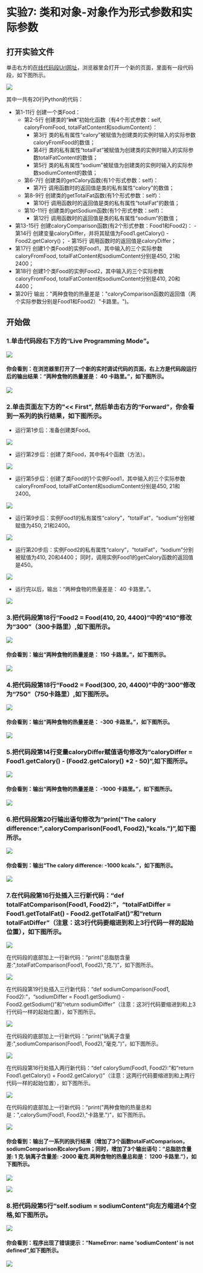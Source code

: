 # 实验7: 类和对象-对象作为形式参数和实际参数

## 打开实验文件

单击右方的[在线代码段Url网址](http://pythontutor.com/visualize.html#code=class%20Food%3A%0A%20%20%20%20def%20__init__%28self,%20caloryFromFood,%20totalFatContent,%20sodiumContent%29%3A%0A%20%20%20%20%20%20%20%20self.calory%20%3D%20caloryFromFood%0A%20%20%20%20%20%20%20%20self.totalFat%20%3D%20totalFatContent%0A%20%20%20%20%20%20%20%20self.sodium%20%3D%20sodiumContent%0A%20%20%20%20def%20getCalory%28self%29%3A%0A%20%20%20%20%20%20%20%20return%20self.calory%0A%20%20%20%20def%20getTotalFat%28self%29%3A%0A%20%20%20%20%20%20%20%20return%20self.totalFat%0A%20%20%20%20def%20getSodium%28self%29%3A%0A%20%20%20%20%20%20%20%20return%20self.sodium%0A%0Adef%20caloryComparison%28Food1,%20Food2%29%3A%0A%20%20%20%20caloryDiffer%20%3D%20Food1.getCalory%28%29%20-%20Food2.getCalory%28%29%0A%20%20%20%20return%20caloryDiffer%0A%0AFood1%20%3D%20Food%28450,%2021,%202400%29%0AFood2%20%3D%20Food%28410,%2020,%204400%29%0A%0Aprint%28%22%E4%B8%A4%E7%A7%8D%E9%A3%9F%E7%89%A9%E7%9A%84%E7%83%AD%E9%87%8F%E5%B7%AE%E6%98%AF%EF%BC%9A%22,caloryComparison%28Food1,%20Food2%29,%22%E5%8D%A1%E8%B7%AF%E9%87%8C%E3%80%82%22%29&cumulative=false&heapPrimitives=nevernest&mode=edit&origin=opt-frontend.js&py=3&rawInputLstJSON=%5B%5D&textReferences=false)，浏览器里会打开一个新的页面，里面有一段代码段，如下图所示。

![](/images/章2-理解面向对象的基本思想/类和对象-对象作为形式参数和实际参数/0.bmp)

其中一共有20行Python的代码：

- 第1-11行 创建一个类Food：
	- 第2-5行 创建类的“__init__”初始化函数（有4个形式参数：self, caloryFromFood, totalFatContent和sodiumContent）：
		- 第3行 类的私有属性“calory”被赋值为创建类的实例时输入的实际参数caloryFromFood的数值；
		- 第4行 类的私有属性“totalFat”被赋值为创建类的实例时输入的实际参数totalFatContent的数值；
		- 第5行 类的私有属性“sodium”被赋值为创建类的实例时输入的实际参数sodiumContent的数值；
	- 第6-7行 创建类的getCalory函数(有1个形式参数：self)：
		- 第7行 调用函数时的返回值是类的私有属性“calory”的数值；
	- 第8-9行 创建类的getTotalFat函数(有1个形式参数：self)：
		- 第10行 调用函数时的返回值是类的私有属性“totalFat”的数值；
	- 第10-11行 创建类的getSodium函数(有1个形式参数：self)：
		- 第12行 调用函数时的返回值是类的私有属性“sodium”的数值；
- 第13-15行 创建caloryComparison函数(有2个形式参数：Food1和Food2)：
		- 第14行 创建变量caloryDiffer，并将其赋值为Food1.getCalory() - Food2.getCalory()；
		- 第15行 调用函数时的返回值是caloryDiffer；
- 第17行 创建1个类Food的实例Food1，其中输入的三个实际参数caloryFromFood, totalFatContent和sodiumContent分别是450, 21和2400；
- 第18行 创建1个类Food的实例Food2，其中输入的三个实际参数caloryFromFood, totalFatContent和sodiumContent分别是410, 20和4400；
- 第20行 输出："两种食物的热量差是："caloryComparison函数的返回值（两个实际参数分别是Food1和Food2）"卡路里。")。

## 开始做

### 1.单击代码段右下方的“Live Programming Mode”。

![](/images/章2-理解面向对象的基本思想/类和对象-对象作为形式参数和实际参数/1a.bmp)

#### 你会看到：在浏览器里打开了一个新的实时调试代码的页面，右上方是代码段运行后的输出结果：“两种食物的热量差是： 40 卡路里。”，如下图所示。

![](/images/章2-理解面向对象的基本思想/类和对象-对象作为形式参数和实际参数/1b.bmp)

### 2.单击页面左下方的"<< First", 然后单击右方的“Forward”，你会看到一系列的执行结果，如下图所示。

- 运行第1步后：准备创建类Food。

![](/images/章2-理解面向对象的基本思想/类和对象-对象作为形式参数和实际参数/2b1.bmp)

- 运行第2步后：创建了类Food，其中有4个函数（方法）。

![](/images/章2-理解面向对象的基本思想/类和对象-对象作为形式参数和实际参数/2b2.bmp)

- 运行第5步后：创建了类Food的1个实例Food1，其中输入的三个实际参数caloryFromFood, totalFatContent和sodiumContent分别是450, 21和2400。

![](/images/章2-理解面向对象的基本思想/类和对象-对象作为形式参数和实际参数/2b3.bmp)

- 运行第9步后：实例Food1的私有属性“calory”，“totalFat”，“sodium”分别被赋值为450, 21和2400。

![](/images/章2-理解面向对象的基本思想/类和对象-对象作为形式参数和实际参数/2b4.bmp)

- 运行第20步后：实例Food2的私有属性“calory”，“totalFat”，“sodium”分别被赋值为410, 20和4400； 同时，调用实例Food1的getCalory函数的返回值是450。

![](/images/章2-理解面向对象的基本思想/类和对象-对象作为形式参数和实际参数/2b5.bmp)

- 运行完以后，输出：“两种食物的热量差是： 40 卡路里。”。

![](/images/章2-理解面向对象的基本思想/类和对象-对象作为形式参数和实际参数/2b6.bmp)

### 3.把代码段第18行“Food2 = Food(410, 20, 4400)”中的“410”修改为“300”（300卡路里）,如下图所示。

![](/images/章2-理解面向对象的基本思想/类和对象-对象作为形式参数和实际参数/3a.bmp)

#### 你会看到：输出“两种食物的热量差是： 150 卡路里。”，如下图所示。

![](/images/章2-理解面向对象的基本思想/类和对象-对象作为形式参数和实际参数/3b.bmp)

### 4.把代码段第18行“Food2 = Food(300, 20, 4400)”中的“300”修改为“750”（750卡路里）,如下图所示。

![](/images/章2-理解面向对象的基本思想/类和对象-对象作为形式参数和实际参数/4a.bmp)

#### 你会看到：输出“两种食物的热量差是： -300 卡路里。”，如下图所示。

![](/images/章2-理解面向对象的基本思想/类和对象-对象作为形式参数和实际参数/4b.bmp)

### 5.把代码段第14行变量caloryDiffer赋值语句修改为“caloryDiffer = Food1.getCalory() - (Food2.getCalory() *2 - 50)”,如下图所示。

![](/images/章2-理解面向对象的基本思想/类和对象-对象作为形式参数和实际参数/5a.bmp)

#### 你会看到：输出“两种食物的热量差是： -1000 卡路里。”，如下图所示。

![](/images/章2-理解面向对象的基本思想/类和对象-对象作为形式参数和实际参数/5b.bmp)

### 6.把代码段第20行输出语句修改为“print("The calory difference:",caloryComparison(Food1, Food2),"kcals.")”,如下图所示。

![](/images/章2-理解面向对象的基本思想/类和对象-对象作为形式参数和实际参数/6a.bmp)

#### 你会看到：输出“The calory difference: -1000 kcals.”，如下图所示。

![](/images/章2-理解面向对象的基本思想/类和对象-对象作为形式参数和实际参数/6b.bmp)

### 7.在代码段第16行处插入三行新代码：“def totalFatComparison(Food1, Food2):”，“totalFatDiffer = Food1.getTotalFat() - Food2.getTotalFat()”和“return totalFatDiffer”（注意：这3行代码要缩进到和上3行代码一样的起始位置），如下图所示。

![](/images/章2-理解面向对象的基本思想/类和对象-对象作为形式参数和实际参数/7a1.bmp)

在代码段的底部加上一行新代码：“print("总脂肪含量差:",totalFatComparison(Food1, Food2),"克.")”，如下图所示。

![](/images/章2-理解面向对象的基本思想/类和对象-对象作为形式参数和实际参数/7a2.bmp)

在代码段第19行处插入三行新代码：“def sodiumComparison(Food1, Food2):”，“sodiumDiffer = Food1.getSodium() - Food2.getSodium()”和“return sodiumDiffer”（注意：这3行代码要缩进到和上3行代码一样的起始位置），如下图所示。

![](/images/章2-理解面向对象的基本思想/类和对象-对象作为形式参数和实际参数/7a3.bmp)

在代码段的底部加上一行新代码：“print("钠离子含量差:",sodiumComparison(Food1, Food2),"毫克.")”，如下图所示。

![](/images/章2-理解面向对象的基本思想/类和对象-对象作为形式参数和实际参数/7a4.bmp)

在代码段第16行处插入两行新代码：“def calorySum(Food1, Food2):”和“return Food1.getCalory() + Food2.getCalory()”（注意：这两行代码要缩进到和上两行代码一样的起始位置），如下图所示。

![](/images/章2-理解面向对象的基本思想/类和对象-对象作为形式参数和实际参数/7a5.bmp)

在代码段的底部加上一行新代码：“print("两种食物的热量总和是：",calorySum(Food1, Food2),"卡路里.")”，如下图所示。

![](/images/章2-理解面向对象的基本思想/类和对象-对象作为形式参数和实际参数/7a6.bmp)

#### 你会看到：输出了一系列的执行结果（增加了3个函数totalFatComparison，sodiumComparison和calorySum；同时，增加了3个输出语句：“总脂肪含量差: 1 克.钠离子含量差: -2000 毫克.两种食物的热量总和是： 1200 卡路里.”），如下图所示。

![](/images/章2-理解面向对象的基本思想/类和对象-对象作为形式参数和实际参数/7b1.bmp)

![](/images/章2-理解面向对象的基本思想/类和对象-对象作为形式参数和实际参数/7b2.bmp)

### 8.把代码段第5行“self.sodium = sodiumContent”向左方缩进4个空格,如下图所示。

![](/images/章2-理解面向对象的基本思想/类和对象-对象作为形式参数和实际参数/8a.bmp)

#### 你会看到：程序出现了错误提示：“NameError: name 'sodiumContent' is not defined”,如下图所示。

![](/images/章2-理解面向对象的基本思想/类和对象-对象作为形式参数和实际参数/8b.bmp)